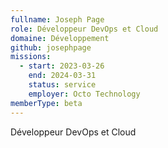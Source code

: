 ```yaml
---
fullname: Joseph Page
role: Développeur DevOps et Cloud
domaine: Développement
github: josephpage
missions:
  - start: 2023-03-26
    end: 2024-03-31
    status: service
    employer: Octo Technology
memberType: beta
---
```


Développeur DevOps et Cloud
